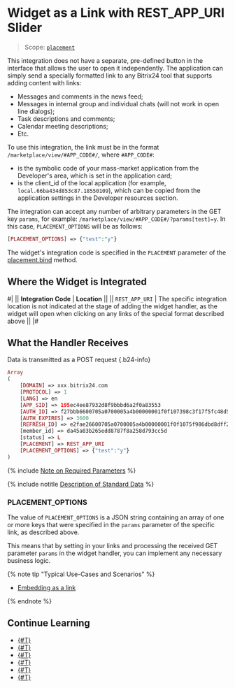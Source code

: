 # Widget as a Link with REST_APP_URI Slider

> Scope: [`placement`](../../scopes/permissions.md)

This integration does not have a separate, pre-defined button in the interface that allows the user to open it independently. The application can simply send a specially formatted link to any Bitrix24 tool that supports adding content with links:

- Messages and comments in the news feed;
- Messages in internal group and individual chats (will not work in open line dialogs);
- Task descriptions and comments;
- Calendar meeting descriptions;
- Etc.

To use this integration, the link must be in the format `/marketplace/view/#APP_CODE#/`, where `#APP_CODE#`:

- is the symbolic code of your mass-market application from the Developer's area, which is set in the application card;
- is the client_id of the local application (for example, `local.66ba434d853c87.18550109`), which can be copied from the application settings in the Developer resources section.

The integration can accept any number of arbitrary parameters in the GET key `params`, for example: `/marketplace/view/#APP_CODE#/?params[test]=y`. In this case, `PLACEMENT_OPTIONS` will be as follows:

```php
[PLACEMENT_OPTIONS] => {"test":"y"}
```

The widget's integration code is specified in the `PLACEMENT` parameter of the [placement.bind](../placement-bind.md) method.

## Where the Widget is Integrated

#|
|| **Integration Code** | **Location** ||
|| `REST_APP_URI` | The specific integration location is not indicated at the stage of adding the widget handler, as the widget will open when clicking on any links of the special format described above ||
|#

## What the Handler Receives

Data is transmitted as a POST request {.b24-info}

```php
Array
(
    [DOMAIN] => xxx.bitrix24.com
    [PROTOCOL] => 1
    [LANG] => en
    [APP_SID] => 195ec4ee87932d8f9bbbd6a2f0a83553
    [AUTH_ID] => f27bbb6600705a0700005a4b00000001f0f107398c3f17f5fc48d5ce194d5c65de7cfb
    [AUTH_EXPIRES] => 3600
    [REFRESH_ID] => e2fae26600705a0700005a4b00000001f0f1075f986dbd8dff24c36c2ad9bb0816a665
    [member_id] => da45a03b265edd8787f8a258d793cc5d
    [status] => L
    [PLACEMENT] => REST_APP_URI
    [PLACEMENT_OPTIONS] => {"test":"y"}
)
```

{% include [Note on Required Parameters](../../../_includes/required.md) %}

{% include notitle [Description of Standard Data](../_includes/widget_data.md) %}

### PLACEMENT_OPTIONS

The value of `PLACEMENT_OPTIONS` is a JSON string containing an array of one or more keys that were specified in the `params` parameter of the specific link, as described above.

This means that by setting in your links and processing the received GET parameter `params` in the widget handler, you can implement any necessary business logic.

{% note tip "Typical Use-Cases and Scenarios" %}

- [Embedding as a link](https://helpdesk.bitrix24.com/courses/index.php?COURSE_ID=268&LESSON_ID=26030)

{% endnote %}

## Continue Learning

- [{#T}](../placement-bind.md)
- [{#T}](../ui-interaction/index.md)
- [{#T}](../ui-interaction/crm-card.md)
- [{#T}](../../interactivity/index.md)
- [{#T}](../open-application.md)
- [{#T}](../open-path.md)